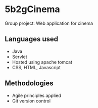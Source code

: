 # 5b2gCinema
Group project: Web application for cinema

## Languages used 
- Java
- Servlet
- Hosted using apache tomcat
- CSS, HTML, Javascript

## Methodologies 
- Agile principles applied
- Git version control
